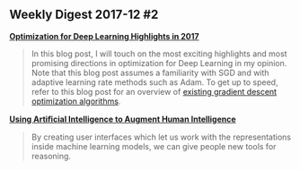 ## Weekly Digest 2017-12 \#2

**[Optimization for Deep Learning Highlights in 2017](http://ruder.io/deep-learning-optimization-2017/index.html)**
> In this blog post, I will touch on the most exciting highlights and most promising directions in optimization for Deep Learning in my opinion. Note that this blog post assumes a familiarity with SGD and with adaptive learning rate methods such as Adam. To get up to speed, refer to this blog post for an overview of [existing gradient descent optimization algorithms](http://ruder.io/optimizing-gradient-descent/index.html).

**[Using Artiﬁcial Intelligence to Augment Human Intelligence](https://distill.pub/2017/aia/)**
> By creating user interfaces which let us work with the representations inside machine learning models, we can give people new tools for reasoning. 

